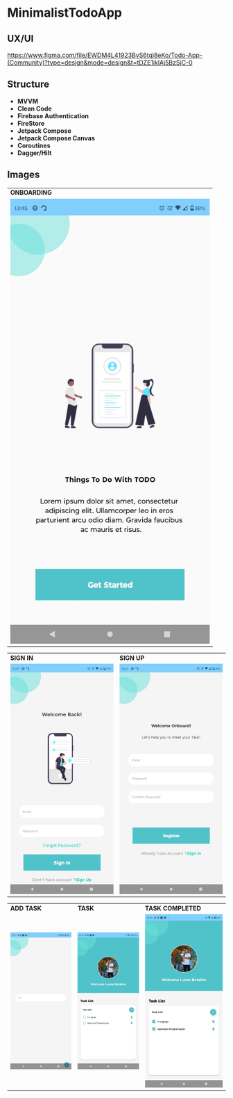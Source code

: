 # MinimalistTodoApp

## UX/UI

https://www.figma.com/file/EWDM4L41923BvS6tqi8eKo/Todo-App-(Community)?type=design&mode=design&t=tDZE1iklAj5BzSjC-0

## Structure

- **MVVM**
- **Clean Code**
- **Firebase Authentication**
- **FireStore**
- **Jetpack Compose**
- **Jetpack Compose Canvas**
- **Coroutines**
- **Dagger/Hilt**

## Images

<table>
  <tr>
    <td><strong>ONBOARDING</strong></td> 
  </tr>
  <tr>
    <td><img src="assets/1.jpeg" alt = "" ></td> 
  </tr>
 </table>


<table>
  <tr> 
     <td><strong>SIGN IN</strong></td>
     <td><strong>SIGN UP</strong></td>
  </tr>
  <tr>
    <td><img src="assets/2.jpeg" alt = "" ></td>
    <td><img src="assets/3.jpeg" alt = "" ></td> 
  </tr>
 </table>

<table>
  <tr> 
    <td><strong>ADD TASK</strong></td>
    <td><strong>TASK</strong></td>
    <td><strong>TASK COMPLETED</strong></td>
  </tr>
  <tr> 
    <td><img src="assets/4.jpeg" alt = ""></td>
    <td><img src="assets/5.jpeg" alt = ""></td>
    <td><img src="assets/6.jpeg" alt = ""></td>
  </tr>
 </table>